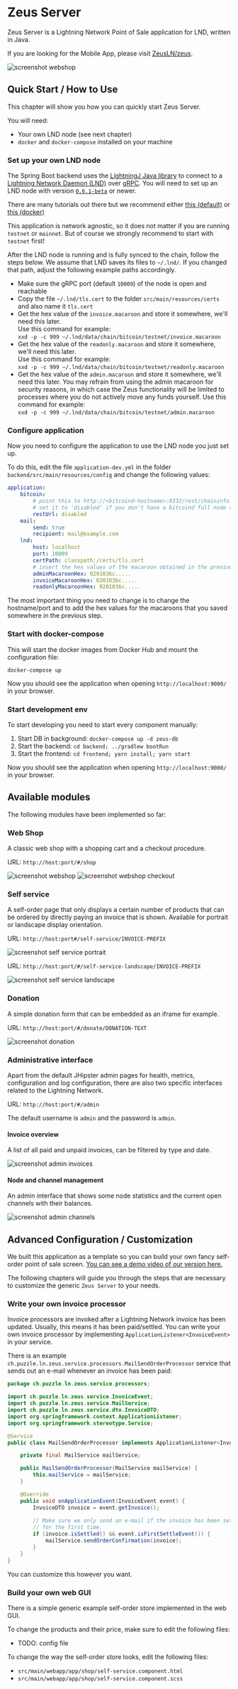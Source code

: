 # Zeus Server

Zeus Server is a Lightning Network Point of Sale application for LND, written in Java.

If you are looking for the Mobile App, please visit [ZeusLN/zeus](https://github.com/ZeusLN/zeus).

![screenshot webshop](doc/screenshot-webshop.png)


## Quick Start / How to Use

This chapter will show you how you can quickly start Zeus Server.

You will need:
* Your own LND node (see next chapter)
* `docker` and `docker-compose` installed on your machine


### Set up your own LND node

The Spring Boot backend uses the
[LightningJ Java library](https://www.lightningj.org/) to connect to a
[Lightning Network Daemon (LND)](https://github.com/lightningnetwork/lnd) over
[gRPC](https://grpc.io/). You will need to set up an LND node with version
[`0.6.1-beta`](https://github.com/lightningnetwork/lnd/releases/tag/v0.6.1-beta)
or newer.

There are many tutorials out there but we recommend either 
[this (default)](https://github.com/lightningnetwork/lnd/blob/master/docs/INSTALL.md)
or
[this (docker)](https://github.com/lightningnetwork/lnd/blob/master/docs/DOCKER.md)

This application is network agnostic, so it does not matter if you are running
`testnet` or `mainnet`. But of course we strongly recommend to start with
`testnet` first!

After the LND node is running and is fully synced to the chain, follow the steps
below. We assume that LND saves its files to `~/.lnd/`. If you changed that
path, adjust the following example paths accordingly. 

* Make sure the gRPC port (default `10009`) of the node is open and reachable
* Copy the file `~/.lnd/tls.cert` to the folder `src/main/resources/certs` and also name it `tls.cert`
* Get the hex value of the `invoice.macaroon` and store it somewhere, we'll need
  this later.  
  Use this command for example:  
  `xxd -p -c 999 ~/.lnd/data/chain/bitcoin/testnet/invoice.macaroon`
* Get the hex value of the `readonly.macaroon` and store it somewhere, we'll need
  this later.  
  Use this command for example:  
  `xxd -p -c 999 ~/.lnd/data/chain/bitcoin/testnet/readonly.macaroon`
* Get the hex value of the `admin.macaroon` and store it somewhere, we'll need
  this later. You may refrain from using the admin macaroon for security reasons, 
  in which case the Zeus functionality will be limited to processes where you do not actively move any funds yourself.
  Use this command for example:  
  `xxd -p -c 999 ~/.lnd/data/chain/bitcoin/testnet/admin.macaroon`
  

### Configure application

Now you need to configure the application to use the LND node you just set up.

To do this, edit the file `application-dev.yml` in the folder `backend/src/main/resources/config` and
change the following values:

```yaml
application:
    bitcoin:
        # point this to http://<bitcoind-hostname>:8332/rest/chaininfo.json if you have a full node.
        # set it to 'disabled' if you don't have a bitcoind full node running.
        restUrl: disabled
    mail:
        send: true
        recipient: mail@example.com
    lnd:
        host: localhost
        port: 10009
        certPath: classpath:/certs/tls.cert
        # insert the hex values of the macaroon obtained in the previous step here!
        adminMacaroonHex: 0201036c.....
        invoiceMacaroonHex: 0201036c.....
        readonlyMacaroonHex: 0201036c.....
```

The most important thing you need to change is to change the hostname/port and to add the hex values for the
macaroons that you saved somewhere in the previous step.

### Start with docker-compose

This will start the docker images from Docker Hub and mount the configuration file:

`docker-compose up`

Now you should see the application when opening `http://localhost:9000/` in your browser.

### Start development env

To start developing you need to start every component manually:

1. Start DB in background: `docker-compose up -d zeus-db`
1. Start the backend: `cd backend; ../gradlew bootRun`
1. Start the frontend: `cd frontend; yarn install; yarn start`

Now you should see the application when opening `http://localhost:9000/` in your browser.

## Available modules

The following modules have been implemented so far:

### Web Shop

A classic web shop with a shopping cart and a checkout procedure.

URL: `http://host:port/#/shop`

![screenshot webshop](doc/screenshot-webshop.png)
![screenshot webshop checkout](doc/screenshot-checkout.png)

### Self service

A self-order page that only displays a certain number of products that can be ordered by directly paying an
invoice that is shown. Available for portrait or landscape display orientation.

URL: `http://host:port#/self-service/INVOICE-PREFIX`

![screenshot self service portrait](doc/screenshot-self-service.png)


URL: `http://host:port/#/self-service-landscape/INVOICE-PREFIX`

![screenshot self service landscape](doc/screenshot-self-service-landscape.png)

### Donation

A simple donation form that can be embedded as an iframe for example.

URL: `http://host:port/#/donate/DONATION-TEXT`

![screenshot donation](doc/screenshot-donation.png)

### Administrative interface

Apart from the default JHipster admin pages for health, metrics, configuration and log configuration,
there are also two specific interfaces related to the Lightning Network.

URL: `http://host:port/#/admin`

The default username is `admin` and the password is `admin`.

#### Invoice overview

A list of all paid and unpaid invoices, can be filtered by type and date.

![screenshot admin invoices](doc/screenshot-admin-invoices.png)

#### Node and channel management

An admin interface that shows some node statistics and the current open channels with their balances.

![screenshot admin channels](doc/screenshot-admin-channels.png)


## Advanced Configuration / Customization

We built this application as a template so you can build your own fancy
self-order point of sale screen.
[You can see a demo video of our version here.](https://twitter.com/gugol/status/1042658297927675905)

The following chapters will guide you through the steps that are necessary to
customize the generic `Zeus Server` to your needs.

### Write your own invoice processor

Invoice processors are invoked after a Lightning Network invoice has been
updated. Usually, this means it has been paid/settled. You can write your
own invoice processor by implementing `ApplicationListener<InvoiceEvent>` in 
your service.

There is an example `ch.puzzle.ln.zeus.service.processors.MailSendOrderProcessor`
service that sends out an e-mail whenever an invoice has been paid:

```java
package ch.puzzle.ln.zeus.service.processors;

import ch.puzzle.ln.zeus.service.InvoiceEvent;
import ch.puzzle.ln.zeus.service.MailService;
import ch.puzzle.ln.zeus.service.dto.InvoiceDTO;
import org.springframework.context.ApplicationListener;
import org.springframework.stereotype.Service;

@Service
public class MailSendOrderProcessor implements ApplicationListener<InvoiceEvent> {

    private final MailService mailService;

    public MailSendOrderProcessor(MailService mailService) {
        this.mailService = mailService;
    }

    @Override
    public void onApplicationEvent(InvoiceEvent event) {
        InvoiceDTO invoice = event.getInvoice();
        
        // Make sure we only send an e-mail if the invoice has been settled
        // for the first time.
        if (invoice.isSettled() && event.isFirstSettleEvent()) {
            mailService.sendOrderConfirmation(invoice);
        }
    }
}

```

You can customize this however you want.

### Build your own web GUI

There is a simple generic example self-order store implemented in the web GUI.

To change the products and their price, make sure to edit the following files:

* TODO: config file

To change the way the self-order store looks, edit the following files:

* `src/main/webapp/app/shop/self-service.component.html`
* `src/main/webapp/app/shop/self-service.component.scss`
